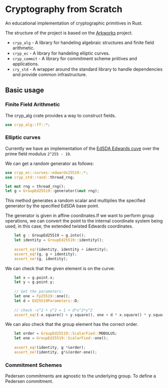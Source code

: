 # Cryptography from Scratch

An educational implementation of cryptographic primitives in Rust. 


The structure of the project is based on the [Arkworks](https://github.com/arkworks-rs/) project.

* `cryp_alg` - A library for handeling algebraic structures and finite field arithmetic.
* `cryp_ec` - A library for handeling elliptic curves.
* `cryp_commit` - A library for commitment scheme priitives and applications.
* `cry_std` - A wrapper around the standard library to handle dependencies and provide common infrastructure.

## Basic usage

### Finite Field Arithmetic 
The cryp_alg crate provides a way to construct fields.

```rust
use cryp_alg::ff::*;

```

### Elliptic curves
Currently we have an implementation of the [EdSDA Edwards cuve](https://www.rfc-editor.org/rfc/rfc8032#page-16) over the prime field modulus `2^255 - 19`.

We can get a random generator as follows:
```rust
use cryp_ec::curves::edwards25519::*;
use cryp_std::rand::thread_rng;

let mut rng = thread_rng();
let g = GroupEd25519::generator(&mut rng);
```
This method generates a random scalar and multiplies the specified generator by the specified EdSDA base point.

The generator is given in affine coordinates.If we want to perform group operations, we can convert the point to the internal coordinate system being used, in this case, the extended twisted Edwards coordinates. 

```rust
    let g : GroupEd25519 = g.into();
    let identity = GroupEd25519::identity();
    
    assert_eq!(identity, identity + identity);
    assert_eq!(g, g + identity);
    assert_ne!(g, identity);
```

We can check that the given element is on the curve:
```rust
    let x = g.point.x;
    let y = g.point.y;
 
    // Get the parameters:   
    let one = Fp25519::one();
    let d = Ed25519Parameters::D;
    
    // check -x^2 + y^2 = 1 + d*x^2*y^2
    assert_eq!(-x.square() + y.square(), one + d * x.square() * y.square()); 
```
We can also check that the group element has the correct order.

```rust
    let order = GroupEd25519::ScalarFied::MODULUS;
    let one = GroupEd25519::ScalarFied::one();
 
    assert_eq!(identity, g *&order);
    assert_ne!(identity, g*&(order-one));
```

### Commitment Schemes

Pedersen commitments are agnostic to the underlying group. To define a Pedersen commitment.